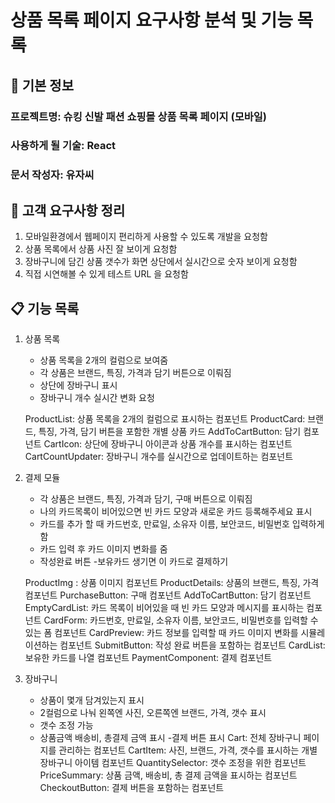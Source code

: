 # 상품 목록 페이지 요구사항 분석 및 기능 목록

## 📌 기본 정보
### 프로젝트명: 슈킹 신발 패션 쇼핑몰 상품 목록 페이지 (모바일)

### 사용하게 될 기술: React

### 문서 작성자: 유자씨

## 📝 고객 요구사항 정리
1. 모바일환경에서 웹페이지 편리하게 사용할 수 있도록 개발을 요청함
2. 상품 목록에서 상품 사진 잘 보이게 요청함
3. 장바구니에 담긴 상품 갯수가 화면 상단에서 실시간으로 숫자 보이게 요청함
4. 직접 시연해볼 수 있게 테스트 URL 을 요청함

## 📋 기능 목록

1. 상품 목록
    - 상품 목록을 2개의 컬럼으로 보여줌
    - 각 상품은 브랜드, 특징, 가격과 담기 버튼으로 이뤄짐
    - 상단에 장바구니 표시
    - 장바구니 개수 실시간 변화 요청

    ProductList: 상품 목록을 2개의 컬럼으로 표시하는 컴포넌트
    ProductCard: 브랜드, 특징, 가격, 담기 버튼을 포함한 개별 상품 카드
    AddToCartButton: 담기 컴포넌트
    CartIcon: 상단에 장바구니 아이콘과 상품 개수를 표시하는 컴포넌트
    CartCountUpdater: 장바구니 개수를 실시간으로 업데이트하는 컴포넌트

2. 결제 모듈
    - 각 상품은 브랜드, 특징, 가격과 담기, 구매 버튼으로 이뤄짐
    - 나의 카드목록이 비어있으면 빈 카드 모양과 새로운 카드 등록해주세요 표시
    - 카드를 추가 할 때 카드번호, 만료일, 소유자 이름, 보안코드, 비밀번호 입력하게 함
    - 카드 입력 후 카드 이미지 변화를 줌
    - 작성완료 버튼
    -보유카드 생기면 이 카드로 결제하기

    ProductImg : 상품 이미지 컴포넌트
    ProductDetails: 상품의 브랜드, 특징, 가격 컴포넌트
    PurchaseButton: 구매 컴포넌트
    AddToCartButton: 담기 컴포넌트
    EmptyCardList: 카드 목록이 비어있을 때 빈 카드 모양과 메시지를 표시하는 컴포넌트
    CardForm: 카드번호, 만료일, 소유자 이름, 보안코드, 비밀번호를 입력할 수 있는 폼 컴포넌트
    CardPreview: 카드 정보를 입력할 때 카드 이미지 변화를 시뮬레이션하는 컴포넌트
    SubmitButton: 작성 완료 버튼을 포함하는 컴포넌트
    CardList: 보유한 카드를 나열 컴포넌트
    PaymentComponent: 결제 컴포넌트

3. 장바구니
    - 상품이 몇개 담겨있는지 표시
    - 2컬럼으로 나눠 왼쪽엔 사진, 오른쪽엔 브랜드, 가격, 갯수 표시
    - 갯수 조정 가능
    - 상품금액 배송비, 총결제 금액 표시
    -결제 버튼 표시
    Cart: 전체 장바구니 페이지를 관리하는 컴포넌트
    CartItem: 사진, 브랜드, 가격, 갯수를 표시하는 개별 장바구니 아이템 컴포넌트
    QuantitySelector: 갯수 조정을 위한 컴포넌트
    PriceSummary: 상품 금액, 배송비, 총 결제 금액을 표시하는 컴포넌트
    CheckoutButton: 결제 버튼을 포함하는 컴포넌트



